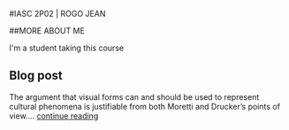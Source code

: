 #IASC 2P02 | ROGO JEAN

##MORE ABOUT ME

I'm a student taking this course


## Blog post
The argument that visual forms can and should be used to represent cultural phenomena is justifiable from both Moretti and Drucker’s points of view.... [continue reading](blog)
